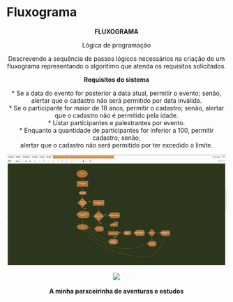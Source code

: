 # Fluxograma
<p align="center">
  <b>FLUXOGRAMA</b>
</p>
<p align="center">
Lógica de programação
</p>
<p align="center">
Descrevendo a sequência de passos lógicos necessários na criação de um <br> fluxograma representando o algoritimo que atenda os requisitos solicitados.
</p>
<p align="center">
<b> Requisitos do sistema </b>
</p>
<p align="center">
* Se a data do evento for posterior à data atual, permitir o evento; senão,<br> alertar que o cadastro não será permitido por data inválida.<br>
* Se o participante for maior de 18 anos, permitir o cadastro; senão, alertar que o cadastro não é permitido pela idade.<br>
* Listar participantes e palestrantes por evento.<br>
* Enquanto a quantidade de participantes for inferior a 100, permitir cadastro; senão,<br> alertar que o cadastro não será permitido por ter excedido o limite.<br>
</p>
<p align="center">
<img width="1000px" src="https://github.com/Amdio11/Fluxograma/blob/master/src/fluxograma.png">
</p>
<p align="center">
<img width="200px" src="https://github.com/Amdio11/senai-versoes-colaboracoes/blob/master/img/Estudando.png">
</p>
<p align="center">
<b> A minha parxceirinha de aventuras e estudos </b>
</p>
